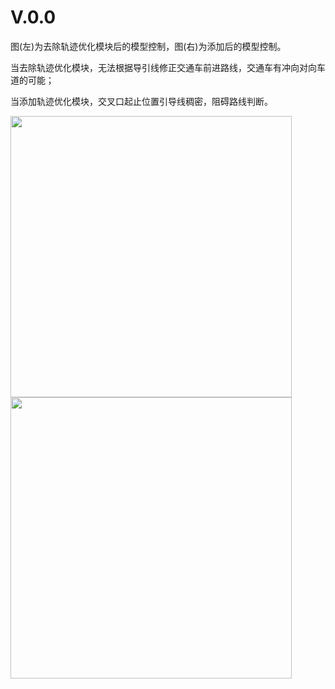 # V.0.0

图(左)为去除轨迹优化模块后的模型控制，图(右)为添加后的模型控制。

当去除轨迹优化模块，无法根据导引线修正交通车前进路线，交通车有冲向对向车道的可能；

当添加轨迹优化模块，交叉口起止位置引导线稠密，阻碍路线判断。


<img src="https://github.com/tianshapojun/INTERACTION_Dataset/assets/10208337/77091c63-a651-4384-9570-97f3383827a7" width="450px">
<img src="https://github.com/tianshapojun/INTERACTION_Dataset/assets/10208337/523b1420-4bda-4e31-af03-f22e67e58181" width="450px">


